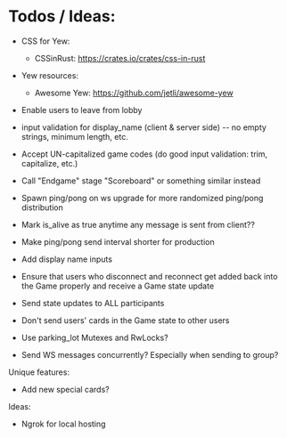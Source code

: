 # Todos / Ideas:
- CSS for Yew:
  - CSSinRust: https://crates.io/crates/css-in-rust
- Yew resources: 
  - Awesome Yew: https://github.com/jetli/awesome-yew


- Enable users to leave from lobby
- input validation for display_name (client & server side) -- no empty strings, minimum length, etc.
- Accept UN-capitalized game codes (do good input validation: trim, capitalize, etc.)
- Call "Endgame" stage "Scoreboard" or something similar instead
- Spawn ping/pong on ws upgrade for more randomized ping/pong distribution
- Mark is_alive as true anytime any message is sent from client??
- Make ping/pong send interval shorter for production 
- Add display name inputs
- Ensure that users who disconnect and reconnect get added back into the Game properly and receive a Game state update
- Send state updates to ALL participants
- Don't send users' cards in the Game state to other users
- Use parking_lot Mutexes and RwLocks?
- Send WS messages concurrently? Especially when sending to group?


Unique features:
- Add new special cards?

Ideas:
- Ngrok for local hosting